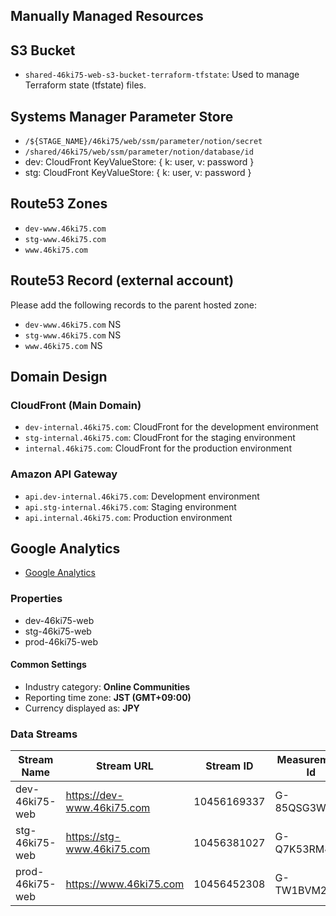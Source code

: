 ## Manually Managed Resources

## S3 Bucket

- `shared-46ki75-web-s3-bucket-terraform-tfstate`: Used to manage Terraform state (tfstate) files.

## Systems Manager Parameter Store

- `/${STAGE_NAME}/46ki75/web/ssm/parameter/notion/secret`
- `/shared/46ki75/web/ssm/parameter/notion/database/id`
- dev: CloudFront KeyValueStore: { k: user, v: password }
- stg: CloudFront KeyValueStore: { k: user, v: password }

## Route53 Zones

- `dev-www.46ki75.com`
- `stg-www.46ki75.com`
- `www.46ki75.com`

## Route53 Record (external account)

Please add the following records to the parent hosted zone:

- `dev-www.46ki75.com` NS
- `stg-www.46ki75.com` NS
- `www.46ki75.com` NS

## Domain Design

### CloudFront (Main Domain)

- `dev-internal.46ki75.com`: CloudFront for the development environment
- `stg-internal.46ki75.com`: CloudFront for the staging environment
- `internal.46ki75.com`: CloudFront for the production environment

### Amazon API Gateway

- `api.dev-internal.46ki75.com`: Development environment
- `api.stg-internal.46ki75.com`: Staging environment
- `api.internal.46ki75.com`: Production environment

## Google Analytics

- [Google Analytics](https://analytics.google.com/analytics/web)

### Properties

- dev-46ki75-web
- stg-46ki75-web
- prod-46ki75-web

#### Common Settings

- Industry category: **Online Communities**
- Reporting time zone: **JST (GMT+09:00)**
- Currency displayed as: **JPY**

### Data Streams

| Stream Name     | Stream URL                 | Stream ID   | Measurement Id |
| --------------- | -------------------------- | ----------- | -------------- |
| dev-46ki75-web  | https://dev-www.46ki75.com | 10456169337 | G-85QSG3WH5F   |
| stg-46ki75-web  | https://stg-www.46ki75.com | 10456381027 | G-Q7K53RM4VC   |
| prod-46ki75-web | https://www.46ki75.com     | 10456452308 | G-TW1BVM24YT   |
